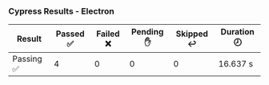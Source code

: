 ### Cypress Results - Electron

| Result |Passed :white_check_mark: | Failed :x:|Pending :hand:|Skipped :leftwards_arrow_with_hook:|Duration :clock8: |
|--|--|--|--|--|--|
|Passing :white_check_mark:  | 4|0|0|0| 16.637 s|